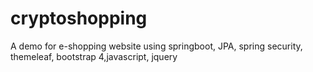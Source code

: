 # cryptoshopping
A demo for e-shopping website using springboot, JPA, spring security, themeleaf, bootstrap 4,javascript, jquery
